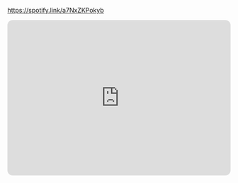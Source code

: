 https://spotify.link/a7NxZKPokyb



<iframe style="border-radius:12px" src="https://open.spotify.com/playlist/37i9dQZF1DX4sWSpwq3LiO&~tags=test" width="100%" height="352" frameBorder="0" allowfullscreen="" allow="autoplay; clipboard-write; encrypted-media; fullscreen; picture-in-picture" loading="lazy"></iframe>
